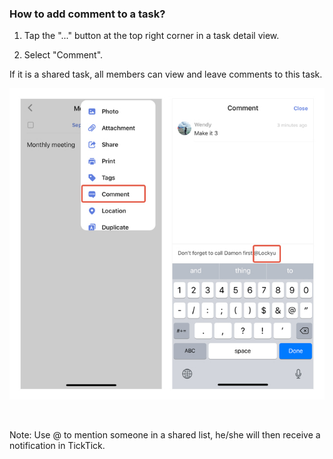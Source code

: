 ### How to add comment to a task?

1. Tap the "..." button at the top right corner in a task detail view.

2.  Select "Comment".

If it is a shared task, all members can view and leave comments to this task.

![ioscomment1](../../images/ticktick-ios-app/task/comment.jpg)

<br />

Note: Use @ to mention someone in a shared list, he/she will then receive a notification in TickTick.



